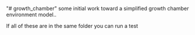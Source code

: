 "# growth_chamber" 
some initial work toward a simplified growth chamber environment model..


If all of these are in the same folder you can run a test
